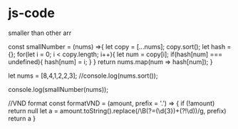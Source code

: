 # js-code
smaller than other arr

const smallNumber = (nums) =>{
	let copy  = [...nums];
  copy.sort();
  let hash = {};
  for(let i = 0; i < copy.length; i++){
  let num = copy[i];
  		if(hash[num] === undefined){
      		hash[num] = i; 
      }
  }
  return nums.map(num => hash[num]);
}

let nums = [8,4,1,2,2,3];
//console.log(nums.sort());

console.log(smallNumber(nums));

//VND format
const formatVND = (amount, prefix = '.') => {
  if (!amount) return null
  let a = amount.toString().replace(/\B(?=(\d{3})+(?!\d))/g, prefix)
  return a
}

